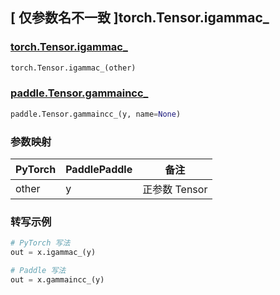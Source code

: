 ## [ 仅参数名不一致 ]torch.Tensor.igammac\_

### [torch.Tensor.igammac_](https://pytorch.org/docs/stable/generated/torch.Tensor.igammac_.html#torch.Tensor.igammac_)

```python
torch.Tensor.igammac_(other)
```

### [paddle.Tensor.gammaincc_](https://www.paddlepaddle.org.cn/documentation/docs/zh/develop/api/paddle/gammaincc__cn.html#gammaincc)

```python
paddle.Tensor.gammaincc_(y, name=None)
```

### 参数映射

| PyTorch | PaddlePaddle | 备注          |
| ------- | ------------ | ------------- |
| other   | y            | 正参数 Tensor |

### 转写示例

```python
# PyTorch 写法
out = x.igammac_(y)

# Paddle 写法
out = x.gammaincc_(y)
```
